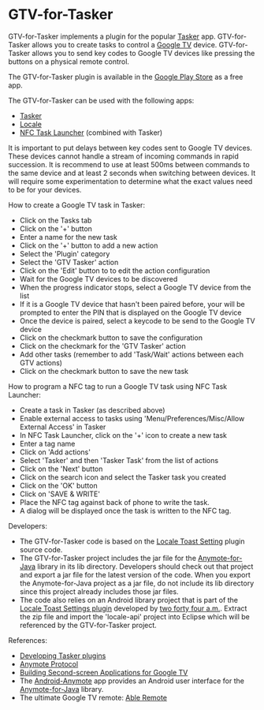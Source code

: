 GTV-for-Tasker
==================

<p>GTV-for-Tasker implements a plugin for the popular <a href="https://play.google.com/store/apps/details?id=net.dinglisch.android.taskerm">Tasker</a> app.
GTV-for-Tasker allows you to create tasks to control a <a href="https://developers.google.com/tv/">Google TV</a> device.
GTV-for-Tasker allows you to send key codes to Google TV devices like pressing the buttons on a physical remote control.</p>

<p>The GTV-for-Tasker plugin is available in the <a href="https://play.google.com/store/apps/details?id=com.entertailion.android.tasker">Google Play Store</a> as a free app.</p>

<p>The GTV-for-Tasker can be used with the following apps:
<ul>
<li><a href="https://play.google.com/store/apps/details?id=net.dinglisch.android.taskerm">Tasker</a></li>
<li><a href="https://play.google.com/store/apps/details?id=com.twofortyfouram.locale">Locale</a></li>
<li><a href="https://play.google.com/store/apps/details?id=com.jwsoft.nfcactionlauncher">NFC Task Launcher</a> (combined with Tasker)</li>
</ul>
</p>

<p>It is important to put delays between key codes sent to Google TV devices. These devices cannot handle a stream of incoming commands in rapid succession.
It is recommend to use at least 500ms between commands to the same device and at least 2 seconds when switching between devices.
It will require some experimentation to determine what the exact values need to be for your devices.
</p>

<p>How to create a Google TV task in Tasker:
<ul>
<li>Click on the Tasks tab</li>
<li>Click on the '+' button</li>
<li>Enter a name for the new task</li>
<li>Click on the '+' button to add a new action</li>
<li>Select the 'Plugin' category</li>
<li>Select the 'GTV Tasker' action</li>
<li>Click on the 'Edit' button to to edit the action configuration</li>
<li>Wait for the Google TV devices to be discovered</li>
<li>When the progress indicator stops, select a Google TV device from the list</li>
<li>If it is a Google TV device that hasn't been paired before, your will be prompted to enter the PIN that is displayed on the Google TV device</li>
<li>Once the device is paired, select a keycode to be send to the Google TV device</li>
<li>Click on the checkmark button to save the configuration</li>
<li>Click on the checkmark for the 'GTV Tasker' action</li>
<li>Add other tasks (remember to add 'Task/Wait' actions between each GTV actions)</li>
<li>Click on the checkmark button to save the new task</li>
</ul>
</p>

<p>How to program a NFC tag to run a Google TV task using NFC Task Launcher:
<ul>
<li>Create a task in Tasker (as described above)</li>
<li>Enable external access to tasks using 'Menu/Preferences/Misc/Allow External Access' in Tasker</li>
<li>In NFC Task Launcher, click on the '+' icon to create a new task</li>
<li>Enter a tag name</li>
<li>Click on 'Add actions'</li>
<li>Select 'Tasker' and then 'Tasker Task' from the list of actions</li>
<li>Click on the 'Next' button</li>
<li>Click on the search icon and select the Tasker task you created</li>
<li>Click on the 'OK' button</li>
<li>Click on 'SAVE & WRITE'</li>
<li>Place the NFC tag against back of phone to write the task.</li>
<li>A dialog will be displayed once the task is written to the NFC tag.</li>
</ul>
</p>

<p>Developers:
<ul>
<li>The GTV-for-Tasker code is based on the <a href="http://www.twofortyfouram.com/developer.html">Locale Toast Setting</a> plugin source code.</li>
<li>The GTV-for-Tasker project includes the jar file for the <a href="https://github.com/entertailion/Anymote-for-Java">Anymote-for-Java</a> library in its lib directory. 
Developers should check out that project and export a jar file for the latest version of the code. 
When you export the Anymote-for-Java project as a jar file, do not include its lib directory since this project already includes those jar files.</li>
<li>The code also relies on an Android library project that is part of the <a href="http://www.twofortyfouram.com/developer/toast.zip">Locale Toast Settings plugin</a> developed by <a href="http://www.twofortyfouram.com/developer.html">two forty four a.m.</a>.
Extract the zip file and import the 'locale-api' project into Eclipse which will be referenced by the GTV-for-Tasker project.</li>
</ul>
</p>

<p>References:
<ul>
<li><a href="http://tasker.dinglisch.net/plugins.html">Developing Tasker plugins</a></li>
<li><a href="https://developers.google.com/tv/remote/docs/anymote">Anymote Protocol</a></li>
<li><a href="https://developers.google.com/tv/remote/docs/developing">Building Second-screen Applications for Google TV</a></li>
<li>The <a href="https://github.com/entertailion/Android-Anymote">Android-Anymote</a> app provides an Android user interface for the <a href="https://github.com/entertailion/Anymote-for-Java">Anymote-for-Java</a> library.</li>
<li>The ultimate Google TV remote: <a href="https://play.google.com/store/apps/details?id=com.entertailion.android.remote">Able Remote</a></li>
</ul>
</p>
